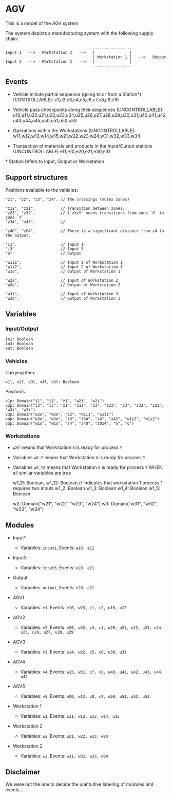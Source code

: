 # AGV 
This is a model of the AGV system

The system depicts a manufacturing system with the following supply chain:

                                          -----------------
    Input 1   -->   Workstation 2   -->   |               |
                                          | Workstation 1 |   -->   Output
    Input 3   -->   Workstation 3   -->   |               |
                                          -----------------




## Events 

* Vehicle initiate partial sequence (going to or from a Station*) (CONTROLLABLE):
c1,c2,c3,c4,c5,c6,c7,c8,c9,c10
  
* Vehicle pass checkpoints along their sequences (UNCONTROLLABLE): u10,u11,u20,u21,u22,u23,u24,u25,u26,u27,u28,u29,u30,u31,u40,u41,u42,u43,u44,u45,u50,u51,u52,u53

* Operations within the Workstations (UNCONTROLLABLE):
w11,w12,w13,w14,w15,w21,w22,w23,w24,w31,w32,w33,w34

* Transaction of materials and products in the Input/Output stations (UNCONTROLLABLE)
e11,e10,e20,e21,e30,e31

\* Station refers to Input, Output or Workstation




## Support structures

Positions available to the vehicles:

	"z1", "z2", "z3", "z4",	// The crossings (mutex zones)

	"z12", "z21",           // Transition between zones. 
	"z23", "z32",           // (`zXzY` means transitions from zone `X` to zone `Y`
	"z34", "z43",           //

	"z4O", "zO4",           // There is a significant distance from z4 to the output.

	"i1",                   // Input 1
	"i3"                    // Input 3
	"o"                     // Output

	"w1i1",                 // Input 1 of Workstation 1
	"w1i2",                 // Input 2 of Workstation 1
	"w1o", 	                // Output of Workstation 1

	"w2i",                  // Input of Workstation 2
	"w2o",                  // Output of Workstation 2

	"w3i",                  // Input of Workstation 3
	"w3o",                  // Output of Workstation 3




## Variables

### Input/Output

	in1: Boolean
	in3: Boolean
	out: Boolean

### Vehicles 

Carrying item:

    v1l, v2l, v3l, v4l, v5l: Boolean

Positions:

	v1p: Domain("i1", "i1", "z1", "w2i", "w2i")
	v2p: Domain("i3", "i3", "z1", "z12", "z2", "z23", "z3", "z32", "z21", "w3i", "w3i")
	v3p: Domain("w2o", "w2o", "z2", "w1i1", "w1i1")
	v4p: Domain("w3o", "w3o", "z3", "z34", "z4", "z43", "w1i2", "w1i2")
	v5p: Domain("w1o", "w1o", "z4", "z4O", "zOz4", "o", "o")

### Workstations
* `wXY` means that Workstation `X` is ready for process `Y`
* Variables `wX_Y` means that Workstation `X` is ready for process `Y`
* Variables `wX_YZ` means that Workstation `X` is ready for process `Y` WHEN all similar variables are true


	w1_11: Boolean, w1_12: Boolean 		// Indicates that workstation 1 process 1 requires two inputs
	w1_2: Boolean
	w1_3: Boolean
	w1_4: Boolean
	w1_5: Boolean
	
	w2: Domain("w21", "w22", "w23", "w24")
	w3: Domain("w31", "w32", "w33", "w34")




## Modules

* Input1
  * Variables: `input1`, Events: `e10, e11`

* Input3
  * Variables: `input3`, Events: `e20, e21`

* Output
  * Variables: `output`, Events: `e20, e21`

* AGV1
  * Variables: `v1`, Events: `e10, w23, c1, c2, u10, u12`
* AGV2
  * Variables: `v2`, Events: `e20, w32, c3, c4, u20, u21, u22, u23, u24, u25, u26, u27, u28, u29` 
* AGV3
  * Variables: `v3`, Events: `w14, w22, c5, c6, u30, u31`
* AGV4
  * Variables: `v4`, Events: `w15, w31, c7, c8, u40, u41, u42, u43, u44, u45` 
* AGV5
  * Variables: `v5`, Events: `e20, w13, c8, c9, u50, u51, u52, u53`

* Workstation 1
  * Variables: `w1`, Events: `w11, w12, w13, w14, w15`
* Workstation 2
  * Variables: `w2`, Events: `w21, w22, w23, w24`
* Workstation 2
  * Variables: `w3`, Events: `w31, w32, w33, w34`


## Disclaimer
We were not the one to decide the unintuitive labeling of modules and events...
